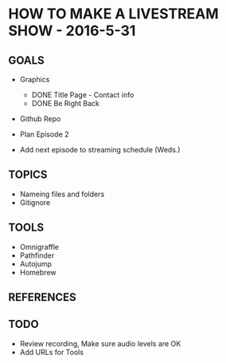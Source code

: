 # HOW TO MAKE A LIVESTREAM SHOW - 2016-5-31

## GOALS

* Graphics
  * DONE Title Page - Contact info
  * DONE Be Right Back
* Github Repo

* Plan Episode 2

* Add next episode to streaming schedule (Weds.)


## TOPICS
* Nameing files and folders
* Gitignore


## TOOLS
* Omnigraffle
* Pathfinder
* Autojump
* Homebrew



## REFERENCES


## TODO
* Review recording, Make sure audio levels are OK
* Add URLs for Tools
